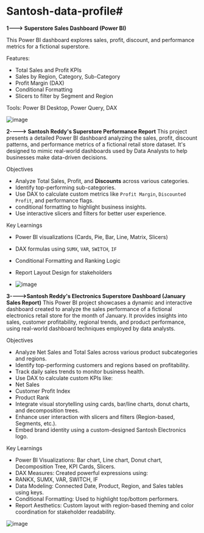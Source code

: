 # Santosh-data-profile# 

**1---> Superstore Sales Dashboard (Power BI)**

This Power BI dashboard explores sales, profit, discount, and performance metrics for a fictional superstore.

 Features:
- Total Sales and Profit KPIs
- Sales by Region, Category, Sub-Category
- Profit Margin (DAX)
- Conditional Formatting
- Slicers to filter by Segment and Region

 Tools:
Power BI Desktop, Power Query, DAX

![image](https://github.com/user-attachments/assets/cc2c5179-728a-4d58-abc6-93f37907048c)








**2----> Santosh Reddy's Superstore Performance Report**
This project presents a detailed Power BI dashboard analyzing the sales, profit, discount patterns, and performance metrics of a fictional retail store dataset. It's designed to mimic real-world dashboards used by Data Analysts to help businesses make data-driven decisions.

 Objectives
- Analyze Total Sales, Profit, and **Discounts** across various categories.
- Identify top-performing sub-categories.
- Use DAX to calculate custom metrics like `Profit Margin`, `Discounted Profit`, and performance flags.
- conditional formatting to highlight business insights.
- Use interactive slicers and filters for better user experience.

Key Learnings

- Power BI visualizations (Cards, Pie, Bar, Line, Matrix, Slicers)
- DAX formulas using `SUMX`, `VAR`, `SWITCH`, `IF`
- Conditional Formatting and Ranking Logic
- Report Layout Design for stakeholders

- ![image](https://github.com/user-attachments/assets/8e249909-696a-47bb-b1b4-80cedfd47c36)






**3---->Santosh Reddy's Electronics Superstore Dashboard (January Sales Report)**
This Power BI project showcases a dynamic and interactive dashboard created to analyze the sales performance of a fictional electronics retail store for the month of January. It provides insights into sales, customer profitability, regional trends, and product performance, using real-world dashboard techniques employed by data analysts.

Objectives
- Analyze Net Sales and Total Sales across various product subcategories and regions.
- Identify top-performing customers and regions based on profitability.
- Track daily sales trends to monitor business health.
- Use DAX to calculate custom KPIs like:
- Net Sales
- Customer Profit Index
- Product Rank
- Integrate visual storytelling using cards, bar/line charts, donut charts, and decomposition trees.
- Enhance user interaction with slicers and filters (Region-based, Segments, etc.).
- Embed brand identity using a custom-designed Santosh Electronics logo.

Key Learnings
- Power BI Visualizations: Bar chart, Line chart, Donut chart, Decomposition Tree, KPI Cards, Slicers.
- DAX Measures: Created powerful expressions using:
- RANKX, SUMX, VAR, SWITCH, IF
- Data Modeling: Connected Date, Product, Region, and Sales tables using keys.
- Conditional Formatting: Used to highlight top/bottom performers.
- Report Aesthetics: Custom layout with region-based theming and color coordination for stakeholder readability.

![image](https://github.com/user-attachments/assets/2021114d-9ede-4692-9e43-952ac2addf61)


